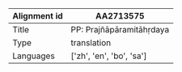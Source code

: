 |Alignment id | AA2713575
| --- | --- 
|Title | PP: Prajñāpāramitāhṛdaya 
|Type | translation
|Languages | ['zh', 'en', 'bo', 'sa']
